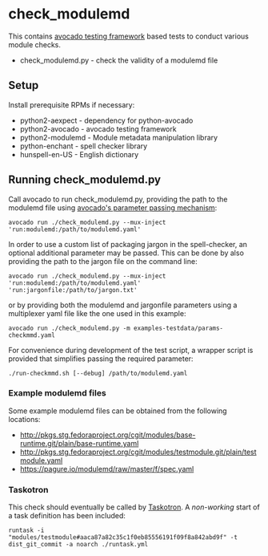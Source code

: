 # check_modulemd

This contains [avocado testing framework](http://avocado-framework.github.io/)
based tests to conduct various module checks.

* check_modulemd.py - check the validity of a modulemd file

## Setup

Install prerequisite RPMs if necessary:

* python2-aexpect - dependency for python-avocado
* python2-avocado - avocado testing framework
* python2-modulemd - Module metadata manipulation library
* python-enchant - spell checker library 
* hunspell-en-US - English dictionary 

## Running check_modulemd.py

Call avocado to run check_modulemd.py, providing the path to the modulemd file using
[avocado's parameter passing mechanism](http://avocado-framework.readthedocs.io/en/latest/WritingTests.html#accessing-test-parameters):

    avocado run ./check_modulemd.py --mux-inject 'run:modulemd:/path/to/modulemd.yaml'

In order to use a custom list of packaging jargon in the spell-checker, an optional additional parameter may be passed. This can be done by also providing the path to the jargon file on the command line:

    avocado run ./check_modulemd.py --mux-inject 'run:modulemd:/path/to/modulemd.yaml' 'run:jargonfile:/path/to/jargon.txt'

or by providing both the modulemd and jargonfile parameters using a multiplexer yaml file like the one used in this example:

    avocado run ./check_modulemd.py -m examples-testdata/params-checkmmd.yaml

For convenience during development of the test script, a wrapper script is
provided that simplifies passing the required parameter:

    ./run-checkmmd.sh [--debug] /path/to/modulemd.yaml


### Example modulemd files

Some example modulemd files can be obtained from the following locations:

* http://pkgs.stg.fedoraproject.org/cgit/modules/base-runtime.git/plain/base-runtime.yaml
* http://pkgs.stg.fedoraproject.org/cgit/modules/testmodule.git/plain/testmodule.yaml
* https://pagure.io/modulemd/raw/master/f/spec.yaml

### Taskotron

This check should eventually be called by [Taskotron](https://fedoraproject.org/wiki/Taskotron). A *non-working* start of a task definition has been included:

    runtask -i "modules/testmodule#aaca87a82c35c1f0eb85556191f09f8a842abd9f" -t dist_git_commit -a noarch ./runtask.yml

